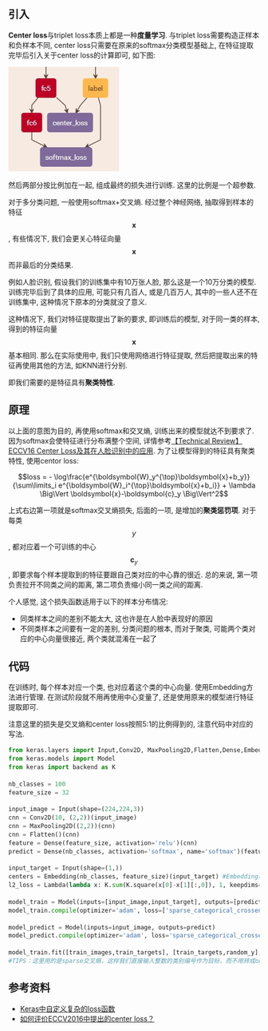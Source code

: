 ## 引入

**Center loss**与triplet loss本质上都是一种**度量学习**. 与triplet loss需要构造正样本和负样本不同, center loss只需要在原来的softmax分类模型基础上, 在特征提取完毕后引入关于center loss的计算即可, 如下图:

![](imgs/v2-b2f979b42da7e6862c655cfb1f7162a6_hd.jpg)

然后两部分按比例加在一起, 组成最终的损失进行训练. 这里的比例是一个超参数.

对于多分类问题, 一般使用softmax+交叉熵. 经过整个神经网络, 抽取得到样本的特征$$\mathbf{x}$$, 有些情况下, 我们会更关心特征向量$$\mathbf{x}$$而非最后的分类结果.

例如人脸识别, 假设我们的训练集中有10万张人脸, 那么这是一个10万分类的模型. 训练完毕后到了具体的应用, 可能只有几百人, 或是几百万人, 其中的一些人还不在训练集中, 这种情况下原本的分类就没了意义.

这种情况下, 我们对特征提取提出了新的要求, 即训练后的模型, 对于同一类的样本, 得到的特征向量$$\mathbf{x}$$基本相同. 那么在实际使用中, 我们只使用网络进行特征提取, 然后把提取出来的特征再使用其他的方法, 如KNN进行分别.

即我们需要的是特征具有**聚类特性**.

## 原理

以上面的意图为目的, 再使用softmax和交叉熵, 训练出来的模型就达不到要求了. 因为softmax会使特征进行分布满整个空间, 详情参考[【Technical Review】ECCV16 Center Loss及其在人脸识别中的应用](https://zhuanlan.zhihu.com/p/23340343). 为了让模型得到的特征具有聚类特性, 使用centor loss:

$$loss = - \log\frac{e^{\boldsymbol{W}_y^{\top}\boldsymbol{x}+b_y}}{\sum\limits_i e^{\boldsymbol{W}_i^{\top}\boldsymbol{x}+b_i}} + \lambda \Big\Vert \boldsymbol{x}-\boldsymbol{c}_y \Big\Vert^2$$

上式右边第一项就是softmax交叉熵损失, 后面的一项, 是增加的**聚类惩罚项**. 对于每类$$y$$, 都对应着一个可训练的中心$$\boldsymbol{c}_y$$, 即要求每个样本提取到的特征要跟自己类对应的中心靠的很近. 总的来说, 第一项负责拉开不同类之间的距离, 第二项负责缩小同一类之间的距离.

个人感觉, 这个损失函数适用于以下的样本分布情况:

- 同类样本之间的差别不能太大, 这也许是在人脸中表现好的原因
- 不同类样本之间要有一定的差别, 分类问题的根本, 而对于聚类, 可能两个类对应的中心向量很接近, 两个类就混淆在一起了

## 代码

在训练时, 每个样本对应一个类, 也对应着这个类的中心向量. 使用Embedding方法进行管理. 在测试阶段就不用再使用中心变量了, 还是使用原来的模型进行特征提取即可.

注意这里的损失是交叉熵和center loss按照5:1的比例得到的, 注意代码中对应的写法.

```python
from keras.layers import Input,Conv2D, MaxPooling2D,Flatten,Dense,Embedding,Lambda
from keras.models import Model
from keras import backend as K

nb_classes = 100
feature_size = 32

input_image = Input(shape=(224,224,3))
cnn = Conv2D(10, (2,2))(input_image)
cnn = MaxPooling2D((2,2))(cnn)
cnn = Flatten()(cnn)
feature = Dense(feature_size, activation='relu')(cnn)
predict = Dense(nb_classes, activation='softmax', name='softmax')(feature) #至此，得到一个常规的softmax分类模型

input_target = Input(shape=(1,))
centers = Embedding(nb_classes, feature_size)(input_target) #Embedding层用来存放中心
l2_loss = Lambda(lambda x: K.sum(K.square(x[0]-x[1][:,0]), 1, keepdims=True), name='l2_loss')([feature,centers])

model_train = Model(inputs=[input_image,input_target], outputs=[predict,l2_loss])
model_train.compile(optimizer='adam', loss=['sparse_categorical_crossentropy',lambda y_true,y_pred: y_pred], loss_weights=[1.,0.2], metrics={'softmax':'accuracy'})

model_predict = Model(inputs=input_image, outputs=predict)
model_predict.compile(optimizer='adam', loss='sparse_categorical_crossentropy', metrics=['accuracy'])

model_train.fit([train_images,train_targets], [train_targets,random_y], epochs=10)
#TIPS：这里用的是sparse交叉熵，这样我们直接输入整数的类别编号作为目标，而不用转成one hot形式。所以Embedding层的输入，跟softmax的目标，都是train_targets，都是类别编号，而random_y是任意形状为(len(train_images),1)的矩阵。
```

## 参考资料

- [Keras中自定义复杂的loss函数](https://kexue.fm/archives/4493#Embedding%E5%B1%82%E7%9A%84%E5%A6%99%E7%94%A8)
- [如何评价ECCV2016中提出的center loss？](https://www.zhihu.com/question/51896282)
